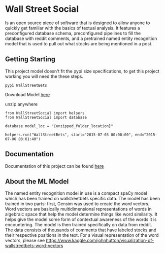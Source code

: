 # Wall Street Social
Is an open source piece of software that is 
designed to allow anyone to quickly get familiar with the basics of textual analysis. It features a preconfigured database schema, preconfigured pipelines to fill the database with reddit comments, and a pretrained named entity recognition model that is used to pull out what stocks are being mentioned in a post.

## Getting Starting
This project model doesn't fit the pypi size specifications, to get this project working you will need the these steps.

```
pypi WallStreetBets
```

Download Model [here](https://github.com/JGolafshan/WallStreetSocial/blob/master/wsb_ner.zip)

unzip anywhere

```
from WallStreetSocial import helpers
from WallStreetSocial import database

database.model_loc = "{unzipped_folder_location}"

helpers.run("WallStreetBets", start="2015-07-03 00:00:00", end="2015-07-06 03:01:40")
```

## Documentation
Documentation of this project can be found [here](https://github.com/JGolafshan/WallStreetSocial/wiki)

## About the ML Model
The named entity recognition model in use is a compact spaCy model which has been trained on wallstreetbets specific data. The model has been trained in two parts: first, Gensim was used to create the word vectors. Word vectors are basically multidimensional representations of words in algebraic space that help the model determine things like word similarity. It helps give the model some form of contextual awareness of the words it is encountering. The model is then trained specifically on data from reddit. The data consists of thousands of comments that have labeled stocks and their respective positions in the text. For a visual representation of the word vectors, please see https://www.kaggle.com/johnhutton/visualization-of-wallstreetbets-word-vectors
